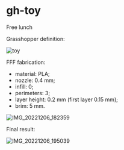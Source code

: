 # gh-toy
Free lunch

Grasshopper definition:

![toy](https://user-images.githubusercontent.com/85460283/205684096-9ef41885-20c4-453b-8026-63b473138782.gif)

FFF fabrication:

- material: PLA;
- nozzle: 0.4 mm;
- infill: 0;
- perimeters: 3;
- layer height: 0.2 mm (first layer 0.15 mm);
- brim: 5 mm.

![IMG_20221206_182359](https://user-images.githubusercontent.com/85460283/205974125-e4f6b710-e9af-402c-b94c-0c0ea62186b4.jpg)


Final result:

![IMG_20221206_195039](https://user-images.githubusercontent.com/85460283/205974177-2273f59a-137c-42c9-83d0-0a03006b24b8.jpg)

